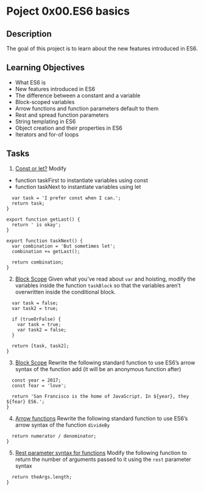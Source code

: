 # Poject 0x00.ES6 basics

## Description
The goal of this project is to learn about the new features introduced in ES6.

## Learning Objectives
- What ES6 is
- New features introduced in ES6
- The difference between a constant and a variable
- Block-scoped variables
- Arrow functions and function parameters default to them
- Rest and spread function parameters
- String templating in ES6
- Object creation and their properties in ES6
- Iterators and for-of loops

## Tasks

1. [Const or let?](./0-constants.js)
Modify
- function taskFirst to instantiate variables using const
- function taskNext to instantiate variables using let
```export function taskFirst() {
  var task = 'I prefer const when I can.';
  return task;
}

export function getLast() {
  return ' is okay';
}

export function taskNext() {
  var combination = 'But sometimes let';
  combination += getLast();

  return combination;
}
```

2. [Block Scope](./1-block-scoped.js)
Given what you’ve read about ```var``` and hoisting, modify the variables inside the function ```taskBlock``` so that the variables aren’t overwritten inside the conditional block.
```export default function taskBlock(trueOrFalse) {
  var task = false;
  var task2 = true;

  if (trueOrFalse) {
    var task = true;
    var task2 = false;
  }

  return [task, task2];
}
```

3. [Block Scope](./2-arrow.js)
Rewrite the following standard function to use ES6’s arrow syntax of the function add (it will be an anonymous function after)
```export default function getSanFranciscoDescription() {
  const year = 2017;
  const fear = 'love';

  return 'San Francisco is the home of JavaScript. In ${year}, they ${fear} ES6.';
}
```

4. [Arrow functions](./3-default-parameter.js)
Rewrite the following standard function to use ES6’s arrow syntax of the function ```divideBy```
```export default function divideFunction(numerator, denominator = 1) {
  return numerator / denominator;
}
```

5. [Rest parameter syntax for functions](./4-rest-parameter.js)
Modify the following function to return the number of arguments passed to it using the ```rest``` parameter syntax
```export default function returnHowManyArguments(...theArgs) {
  return theArgs.length;
}
```